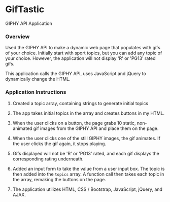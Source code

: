 # GifTastic
GIPHY API Application

### Overview

Used the GIPHY API to make a dynamic web page that populates with gifs of your choice. Initially start with sport topics, but you can add any topic of your choice. However, the application will not display 'R' or 'PG13' rated gifs.

This application calls the GIPHY API, uses JavaScript and jQuery to dynamically change the HTML.

### Application Instructions

1. Created a topic array, containing strings to generate initial topics

2. The app takes initial topics in the array and creates buttons in my HTML.

3. When the user clicks on a button, the page grabs 10 static, non-animated gif images from the GIPHY API and place them on the page.

4. When the user clicks one of the still GIPHY images, the gif animates. If the user clicks the gif again, it stops playing.

5. Gifs displayed will not be 'R' or 'PG13' rated, and each gif displays the corresponding rating underneath.

6. Added an input form to take the value from a user input box. The topic is then added into the `topics` array. A function call then takes each topic in the array, remaking the buttons on the page.

7. The application utilizes HTML, CSS / Bootstrap, JavaScript, jQuery, and AJAX.
